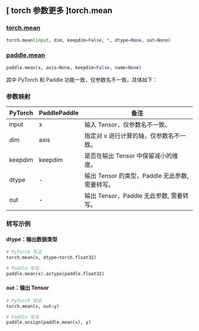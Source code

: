 ## [ torch 参数更多 ]torch.mean

### [torch.mean](https://pytorch.org/docs/stable/generated/torch.mean.html)

```python
torch.mean(input, dim, keepdim=False, *, dtype=None, out=None)
```

### [paddle.mean](https://www.paddlepaddle.org.cn/documentation/docs/zh/develop/api/paddle/mean_cn.html#mean)

```python
paddle.mean(x, axis=None, keepdim=False, name=None)
```

其中 PyTorch 和 Paddle 功能一致，仅参数名不一致，具体如下：

### 参数映射

| PyTorch | PaddlePaddle | 备注 |
| ------- | ------------ | -- |
| input   | x            | 输入 Tensor，仅参数名不一致。  |
| dim     | axis         | 指定对 x 进行计算的轴，仅参数名不一致。 |
| keepdim | keepdim      | 是否在输出 Tensor 中保留减小的维度。 |
| dtype   | -            | 输出 Tensor 的类型，Paddle 无此参数, 需要转写。  |
| out     | -            | 输出 Tensor，Paddle 无此参数, 需要转写。   |

### 转写示例

#### dtype：输出数据类型

```python
# PyTorch 写法
torch.mean(x, dtype=torch.float32)

# Paddle 写法
paddle.mean(x).astype(paddle.float32)
```

#### out：输出 Tensor

```python
# PyTorch 写法
torch.mean(x, out=y)

# Paddle 写法
paddle.assign(paddle.mean(x), y)
```

